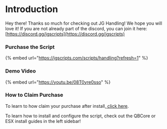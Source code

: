 # Introduction

Hey there! Thanks so much for checking out JG Handling! We hope you will love it! If you are not already part of the discord, you can join it here: [https://discord.gg/jgscripts](https://discord.gg/jgscripts)

### Purchase the Script

{% embed url="https://jgscripts.com/scripts/handling?refresh=1" %}

### Demo Video

{% embed url="https://youtu.be/08T0yre0sso" %}

### How to Claim Purchase

To learn to how claim your purchase after install,[ click here](../claim-purchase.md).

To learn how to install and configure the script, check out the QBCore or ESX install guides in the left sidebar!
